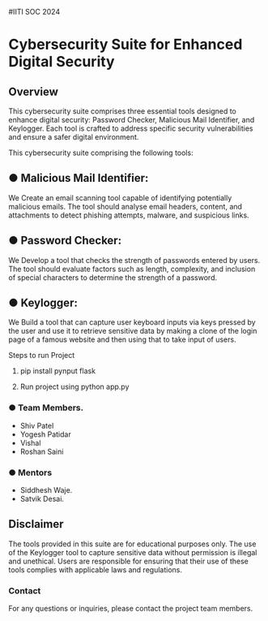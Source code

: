 #IITI SOC 2024

<h1>Cybersecurity Suite for Enhanced Digital Security</h1>

<h2>Overview</h2>
This cybersecurity suite comprises three essential tools designed to enhance digital security: Password Checker, Malicious Mail Identifier, and Keylogger. Each tool is crafted to address specific security vulnerabilities and ensure a safer digital environment.

This cybersecurity suite comprising the following tools:
<h2>● Malicious Mail Identifier:</h2>
We Create an email scanning tool capable of identifying potentially malicious emails. The tool should analyse email headers, content, and attachments to detect phishing attempts, malware, and suspicious links.

<h2>● Password Checker:</h2>
We Develop a tool that checks the strength of passwords entered by users. The tool should evaluate factors such as length, complexity, and inclusion of special characters to determine the strength of a password.





<h2>● Keylogger:</h2>
We Build a tool that can capture user keyboard inputs via keys pressed by the user and use it to retrieve sensitive data by making a clone of the login page of a famous website and then using that to take input of users.

Steps to run Project
1. pip install pynput flask

2. Run project using python app.py

<h3>● Team Members.</h3>
<ul>
            <li>Shiv Patel</li>
            <li>Yogesh Patidar</li>
            <li>Vishal</li>
            <li>Roshan Saini</li>
        </ul>
<h3>● Mentors</h3>
<ul>
<li>Siddhesh Waje.</li>
<li>Satvik Desai.</li>
</ul>

<h2>Disclaimer</h2>
The tools provided in this suite are for educational purposes only. The use of the Keylogger tool to capture sensitive data without permission is illegal and unethical. Users are responsible for ensuring that their use of these tools complies with applicable laws and regulations.

<h3>Contact</h3>
For any questions or inquiries, please contact the project team members.



